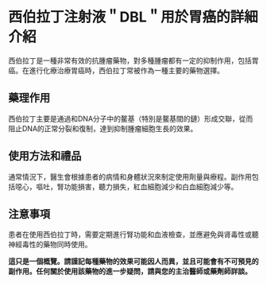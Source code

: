 # 西伯拉丁注射液＂DBL＂用於胃癌的詳細介紹

西伯拉丁是一種非常有效的抗腫瘤藥物，對多種腫瘤都有一定的抑制作用，包括胃癌。在進行化療治療胃癌時，西伯拉丁常被作為一種主要的藥物選擇。

## 藥理作用

西伯拉丁主要是通過和DNA分子中的鳌基（特別是鳌基間的鏈）形成交聯，從而阻止DNA的正常分裂和復制，達到抑制腫瘤細胞生長的效果。

## 使用方法和禮品

通常情況下，醫生會根據患者的病情和身體狀況來制定使用劑量與療程。副作用包括噁心，嘔吐，腎功能損害，聽力損失，紅血細胞減少和白血細胞減少等。

## 注意事項

患者在使用西伯拉丁時，需要定期進行腎功能和血液檢查，並應避免與肾毒性或聽神經毒性的藥物同時使用。

**這只是一個概覽。請謹記每種藥物的效果可能因人而異，並且可能會有不可預見的副作用。任何關於使用該藥物的進一步疑問，請與您的主治醫師或藥劑師詳談。**